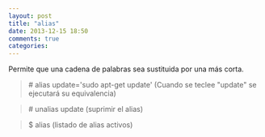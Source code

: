```yaml
---
layout: post
title: "alias"
date: 2013-12-15 18:50
comments: true
categories: 
---
```

Permite que una cadena de palabras sea sustituida por una más corta.

>\# alias update='sudo apt-get update' (Cuando se teclee "update" se ejecutará su equivalencia)

>\# unalias update  (suprimir el alias)

>$ alias (listado de alias activos)

